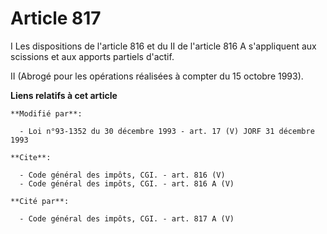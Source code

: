 # Article 817

I Les dispositions de l'article 816 et du II de l'article 816 A s'appliquent aux scissions et aux apports partiels d'actif. 

II (Abrogé pour les opérations réalisées à compter du 15 octobre 1993).

**Liens relatifs à cet article**

	**Modifié par**:

	  - Loi n°93-1352 du 30 décembre 1993 - art. 17 (V) JORF 31 décembre 1993

	**Cite**:

	  - Code général des impôts, CGI. - art. 816 (V)
	  - Code général des impôts, CGI. - art. 816 A (V)

	**Cité par**:

	  - Code général des impôts, CGI. - art. 817 A (V)
